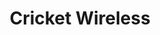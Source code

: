 ---
title: "Cricket Wireless"
url: /aurora/cricket-wireless-south-parker-road-2/
shop: mobile phone
---